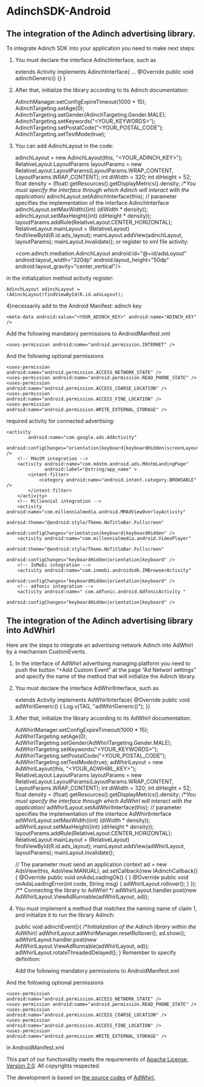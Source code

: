 AdinchSDK-Android
=================

The integration of the Adinch advertising library.
-----------------

To integrate Adinch SDK into your application you need to make next steps:

1) You must declare the interface  AdinchInterface, such as

    extends Activity implements AdinchInterface{
      ...
    @Override
      public void adinchGeneric() {}
      }
2) After that, initialize the library according to its Adinch documentation:

    AdinchManager.setConfigExpireTimeout(1000 * 15);
    AdinchTargeting.setAge(0);
    AdinchTargeting.setGender(AdinchTargeting.Gender.MALE);
    AdinchTargeting.setKeywords("<YOUR_KEYWORDS>");
    AdinchTargeting.setPostalCode("<YOUR_POSTAL_CODE");
    AdinchTargeting.setTestMode(true);
3) You can add AdinchLayout in the code:

    adinchLayout = new AdinchLayout(this, "<YOUR_ADINCH_KEY>");
    RelativeLayout.LayoutParams layoutParams = new RelativeLayout.LayoutParams(LayoutParams.WRAP_CONTENT, LayoutParams.WRAP_CONTENT);
    int diWidth = 320;
    int diHeight = 52;
    float density = (float) getResources().getDisplayMetrics().density;
    /**You must specify the interface through which Adinch will interact with the application*/
    adinchLayout.setAdinchInterface(this); // parameter specifies the implementation of the interface AdinchInterface
    adinchLayout.setMaxWidth((int) (diWidth * density));
    adinchLayout.setMaxHeight((int) (diHeight * density));
    layoutParams.addRule(RelativeLayout.CENTER_HORIZONTAL);
    RelativeLayout mainLayout = (RelativeLayout) findViewById(R.id.ads_layout);
    mainLayout.addView(adinchLayout, layoutParams);
    mainLayout.invalidate();
or register to xml file activity:

    <com.adinch.mediation.AdinchLayout
        android:id="@+id/adsLoyout"        
        android:layout_width="320dp"
        android:layout_height="50dp"
        android:layout_gravity="center_vertical"/>

in the initialization method activity register:

    AdinchLayout adinchLayout = (AdinchLayout)findViewById(R.id.adsLayout);
4)necessarily add to the Android Manifest:
  adinch key 
  
    <meta-data android:value="<YOUR_ADINCH_KEY>" android:name="ADINCH_KEY" />
  Add the following mandatory permissions to AndroidManifest.xml

    <uses-permission android:name="android.permission.INTERNET" />
  And the following optional permissions

    <uses-permission android:name="android.permission.ACCESS_NETWORK_STATE" />
    <uses-permission android:name="android.permission.READ_PHONE_STATE" />
    <uses-permission android:name="android.permission.ACCESS_COARSE_LOCATION" />
    <uses-permission android:name="android.permission.ACCESS_FINE_LOCATION" />
    <uses-permission android:name="android.permission.WRITE_EXTERNAL_STORAGE" />
  required activity for connected advertising:
  
    <activity
            android:name="com.google.ads.AdActivity"
            android:configChanges="orientation|keyboard|keyboardHidden|screenLayout|uiMode|screenSize|smallestScreenSize" />
        <!-- MdotM integration -->
        <activity android:name="com.mdotm.android.ads.MdotmLandingPage"
                  android:label="@string/app_name" >
            <intent-filter>
                <category android:name="android.intent.category.BROWSABLE" />
            </intent-filter>
        </activity>
        <!-- Millennial integration -->
        <activity android:name="com.millennialmedia.android.MMAdViewOverlayActivity"
                  android:theme="@android:style/Theme.NoTitleBar.Fullscreen"
                  android:configChanges="orientation|keyboard|keyboardHidden" />
        <activity android:name="com.millennialmedia.android.VideoPlayer"
                  android:theme="@android:style/Theme.NoTitleBar.Fullscreen"
                  android:configChanges="keyboardHidden|orientation|keyboard" />
        <!-- InMobi integration -->
        <activity android:name="com.inmobi.androidsdk.IMBrowserActivity"
                  android:configChanges="keyboardHidden|orientation|keyboard" />
        <!-- adfonic integration -->
        <activity android:name=" com.adfonic.android.AdfonicActivity " 
                  android:configChanges="keyboardHidden|orientation|keyboard" />
The integration of the Adinch advertising library into AdWhirl
-----------------
Here are the steps to integrate an advertising network Adinch into  AdWhirl by a mechanism CustomEvents.

1) In the interface of  AdWhirl advertising managing platform you need to push the button “+Add Custom Event”  at the page “Ad Networl settings” and specify the name of the method that will initialize the Adinch library.

2) You must declare the interface  AdWhirlInterface, such as

    extends Activity implements AdWhirlInterface{
    @Override
    public void adWhirlGeneric() {
        Log.v(TAG, "adWhirlGeneric()");
    }}
3) After that, initialize the library according to its AdWhirl documentation:

    AdWhirlManager.setConfigExpireTimeout(1000 * 15);
    AdWhirlTargeting.setAge(0);
    AdWhirlTargeting.setGender(AdWhirlTargeting.Gender.MALE);
    AdWhirlTargeting.setKeywords("<YOUR_KEYWORDS>");
    AdWhirlTargeting.setPostalCode("<YOUR_POSTAL_CODE");
    AdWhirlTargeting.setTestMode(true);
    adWhirlLayout = new AdWhirlLayout(this, "<YOUR_ADWHIRL_KEY>");
    RelativeLayout.LayoutParams layoutParams = new 	RelativeLayout.LayoutParams(LayoutParams.WRAP_CONTENT, LayoutParams.WRAP_CONTENT);
    int diWidth = 320;
    int diHeight = 52;
    float density = (float) getResources().getDisplayMetrics().density;
    /**You must specify the interface through which AdWhirl will interact with the application*/
    adWhirlLayout.setAdWhirlInterface(this); // parameter specifies the implementation of the interface AdWhirlInterface
    adWhirlLayout.setMaxWidth((int) (diWidth * density));
    adWhirlLayout.setMaxHeight((int) (diHeight * density));
    layoutParams.addRule(RelativeLayout.CENTER_HORIZONTAL);
    RelativeLayout mainLayout = (RelativeLayout) findViewById(R.id.ads_layout);
    mainLayout.addView(adWhirlLayout, layoutParams);
    mainLayout.invalidate();

    // The parameter must send an application context
    ad = new AdsView(this, AdsView.MANUAL);
    ad.setCallback(new IAdinchCallback() {
        @Override
        public void onAdsLoadingOk() {
        }
        @Override
        public void onAdsLoadingError(int code, String msg) {
            adWhirlLayout.rollover();
        }
    });
    /**
    Connecting the library to AdWhirl
    */
    adWhirlLayout.handler.post(new AdWhirlLayout.ViewAdRunnable(adWhirlLayout, ad));
4) You must implement a method that matches the naming
name of claim 1, and initialize it to run the library Adinch:

    public void adinchEvent(){
        /**Initialization of the Adinch library within the AdWhirl*/
        adWhirlLayout.adWhirlManager.resetRollover();
        ad.show();
        adWhirlLayout.handler.post(new AdWhirlLayout.ViewAdRunnable(adWhirlLayout, ad));
        adWhirlLayout.rotateThreadedDelayed();
    }
Remember to specify definition:

   Add the following mandatory permissions to AndroidManifest.xml

    <uses-permission android:name="android.permission.INTERNET" />
  And the following optional permissions

    <uses-permission android:name="android.permission.ACCESS_NETWORK_STATE" />
    <uses-permission android:name="android.permission.READ_PHONE_STATE" />
    <uses-permission android:name="android.permission.ACCESS_COARSE_LOCATION" />
    <uses-permission android:name="android.permission.ACCESS_FINE_LOCATION" />
    <uses-permission android:name="android.permission.WRITE_EXTERNAL_STORAGE" />
in AndroidManifest.xml


This part of our functionality meets the requirements of <a href=http://www.apache.org/licenses/LICENSE-2.0.html>Apache License, Version 2.0</a>. All copyrights respected.

The development is based on <a href=http://code.google.com/p/adwhirl/>the source codes</a> of <a href=https://www.adwhirl.com/>AdWhirl.</a>

